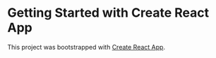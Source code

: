 # Getting Started with Create React App

This project was bootstrapped with [Create React App](https://github.com/facebook/create-react-app).


